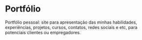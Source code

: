 # Portfólio
Portfólio pessoal: site para apresentação das minhas habilidades, experiências, projetos, cursos, contatos, redes sociais e etc, para potenciais clientes ou empregadores.
